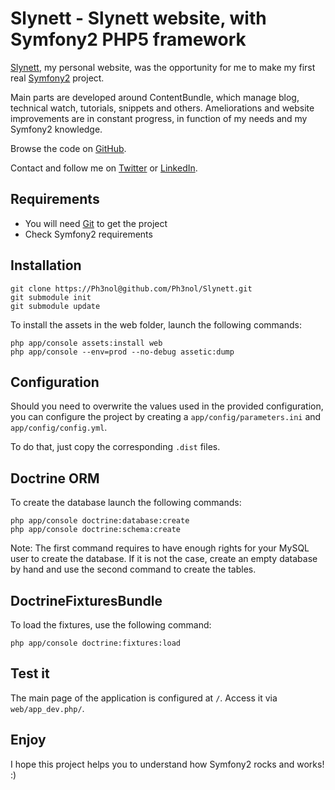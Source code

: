 Slynett - Slynett website, with Symfony2 PHP5 framework
=====================================

[Slynett](http://www.slynett.com), my personal website, was the opportunity for me to make my first real [Symfony2](http://www.symfony.com) project.

Main parts are developed around ContentBundle, which manage blog, technical watch, tutorials, snippets and others.
Ameliorations and website improvements are in constant progress, in function of my needs and my Symfony2 knowledge.

Browse the code on [GitHub](https://github.com/Ph3nol/Slynett).

Contact and follow me on [Twitter](http://twitter.com/Ph3nol) or [LinkedIn](http://fr.linkedin.com/in/cedricdugat).

Requirements
------------

* You will need [Git](http://git-scm.com/download) to get the project
* Check Symfony2 requirements

Installation
------------

    git clone https://Ph3nol@github.com/Ph3nol/Slynett.git
    git submodule init
    git submodule update

To install the assets in the web folder, launch the following commands:

    php app/console assets:install web
    php app/console --env=prod --no-debug assetic:dump

Configuration
-------------

Should you need to overwrite the values used in the provided configuration,
you can configure the project by creating a `app/config/parameters.ini`
and `app/config/config.yml`.

To do that, just copy the corresponding `.dist` files.

Doctrine ORM
------------

To create the database launch the following commands:

    php app/console doctrine:database:create
    php app/console doctrine:schema:create

Note:
    The first command requires to have enough rights for your MySQL user
    to create the database. If it is not the case, create an empty database
    by hand and use the second command to create the tables.

DoctrineFixturesBundle
----------------------

To load the fixtures, use the following command:

    php app/console doctrine:fixtures:load

Test it
-------

The main page of the application is configured at `/`. Access it via `web/app_dev.php/`.

Enjoy
------------------

I hope this project helps you to understand how Symfony2 rocks and works! :)
